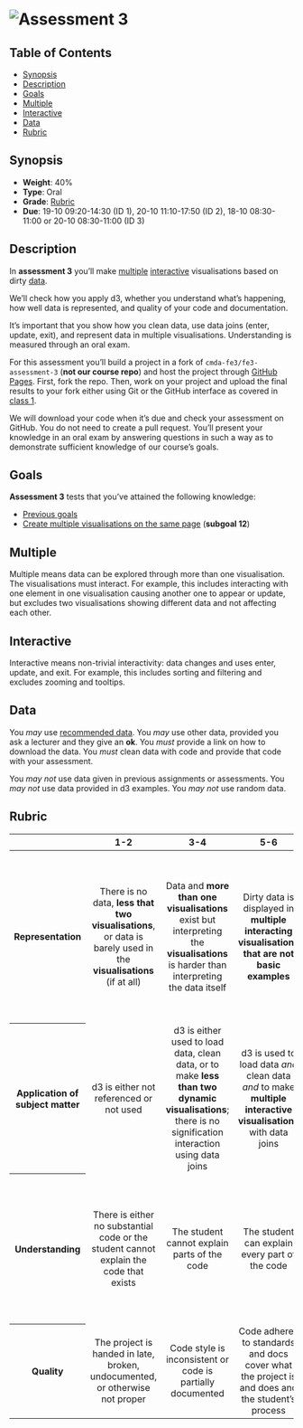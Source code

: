 # ![Assessment 3][banner]

## Table of Contents

*   [Synopsis](#synopsis)
*   [Description](#description)
*   [Goals](#goals)
*   [Multiple](#multiple)
*   [Interactive](#interactive)
*   [Data](#data)
*   [Rubric](#rubric)

## Synopsis

*   **Weight**: 40%
*   **Type**: Oral
*   **Grade**: [Rubric][]
*   **Due**: 19-10 09:20-14:30 (ID 1), 20-10 11:10-17:50 (ID 2),
    18-10 08:30-11:00 or 20-10 08:30-11:00 (ID 3)

## Description

In **assessment 3** you’ll make [multiple][] [interactive][] visualisations
based on dirty [data][].

We’ll check how you apply d3, whether you understand what’s happening, how well
data is represented, and quality of your code and documentation.

It’s important that you show how you clean data, use data joins (enter,
update, exit), and represent data in multiple visualisations.  Understanding is
measured through an oral exam.

For this assessment you’ll build a project in a fork of
`cmda-fe3/fe3-assessment-3` (**not our course repo**) and
host the project through [GitHub Pages][pages].  First, fork the repo.  Then,
work on your project and upload the final results to your fork either using
Git or the GitHub interface as covered in [class 1][c1].

We will download your code when it’s due and check your assessment on GitHub.
You do not need to create a pull request.  You’ll present your knowledge in an
oral exam by answering questions in such a way as to demonstrate sufficient
knowledge of our course’s goals.

## Goals

**Assessment 3** tests that you’ve attained the following knowledge:

*   [Previous goals][s]
*   [Create multiple visualisations on the same page][s12] (**subgoal 12**)

## Multiple

Multiple means data can be explored through more than one visualisation.
The visualisations must interact.  For example, this includes interacting with
one element in one visualisation causing another one to appear or update, but
excludes two visualisations showing different data and not affecting each other.

## Interactive

Interactive means non-trivial interactivity: data changes and uses enter,
update, and exit.  For example, this includes sorting and filtering and excludes
zooming and tooltips.

## Data

You _may_ use [recommended data][recommended-data].
You _may_ use other data, provided you ask a lecturer and they give an **ok**.
You _must_ provide a link on how to download the data.
You _must_ clean data with code and provide that code with your assessment.

You _may not_ use data given in previous assignments or assessments.
You _may not_ use data provided in d3 examples.
You _may not_ use random data.

## Rubric

<!--lint disable no-html maximum-line-length-->

<table>
  <thead>
    <tr>
      <th></th>
      <th><strong>1-2</strong></th>
      <th><strong>3-4</strong></th>
      <th><strong>5-6</strong></th>
      <th><strong>7-8</strong></th>
      <th><strong>9-10</strong></th>
    </tr>
  </thead>
  <tbody>
    <tr>
      <th align="center" scope="row">Representation</th>
      <td align="center">There is no data, <strong>less that two visualisations</strong>, or data is barely used in the <strong>visualisations</strong> (if at all)</td>
      <td align="center">Data and <strong>more than one visualisations</strong> exist but interpreting the <strong>visualisations</strong> is harder than interpreting the data itself</td>
      <td align="center">Dirty data is displayed in <strong>multiple interacting visualisations that are not basic examples</strong></td>
      <td align="center">The <strong>visualisations go beyond examples</strong>; Interaction contributes to gaining insight in data; There are demonstrable additions and the student can name them</td>
      <td align="center">🎓<br>Several of the data’s dimensions are beautifully visualised through interaction</td>
    </tr>
    <tr>
      <th align="center" scope="row">Application of subject matter</th>
      <td align="center">d3 is either not referenced or not used</td>
      <td align="center">d3 is either used to load data, clean data, or to make <strong>less than two dynamic visualisations</strong>; there is no signification interaction using data joins</td>
      <td align="center">d3 is used to load data <em>and</em> clean data <em>and</em> to make <strong>multiple interactive visualisations</strong> with data joins</td>
      <td align="center">The <strong>visualisations contain well-chosen features and interaction methods</strong></td>
      <td align="center">😱<br>The way the student applies d3 is more advanced than what they were taught in class; let’s switch places</td>
    </tr>
    <tr>
      <th align="center" scope="row">Understanding</th>
      <td align="center">There is either no substantial code or the student cannot explain the code that exists</td>
      <td align="center">The student cannot explain parts of the code</td>
      <td align="center">The student can explain every part of the code</td>
      <td align="center">The student can explain every part of the code and describe why it’s used instead of alternatives</td>
      <td align="center">🤓<br>The student understands JavaScript and d3’s programming principles and a geeky / nerdy conversation can be held about these principles</td>
    </tr>
    <tr>
      <th align="center" scope="row">Quality</th>
      <td align="center">The project is handed in late, broken, undocumented, or otherwise not proper</td>
      <td align="center">Code style is inconsistent or code is partially documented</td>
      <td align="center">Code adheres to standards and docs cover what the project is and does and the student’s process</td>
      <td align="center">Code quality is consistently good and docs are professional</td>
      <td align="center">📚<br>Code and docs both read like great books</td>
    </tr>
  </tbody>
</table>

<!--lint enable no-html maximum-line-length-->

[banner]: https://cdn.rawgit.com/cmda-fe3/logo/a4b0614/banner-assessment-3.svg

[multiple]: #multiple

[interactive]: #interactive

[data]: #data

[rubric]: #rubric

[pages]: https://pages.github.com

[c1]: ../class-1.md

[s]: ../readme.md#goals

[s12]: ../readme.md#subgoal-12

[recommended-data]: ../assessment-1/readme.md#other-data
